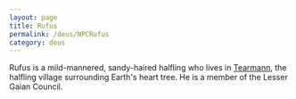 ```yaml
---
layout: page
title: Rufus
permalink: /deus/NPCRufus
category: deus
---
```

Rufus is a mild-mannered, sandy-haired halfling who lives in [Tearmann](http://www.englishirishdictionary.com/dictionary?dict=ie&amp;word=tearmann), the halfling village surrounding Earth's heart tree. He is a member of the Lesser Gaian Council.
